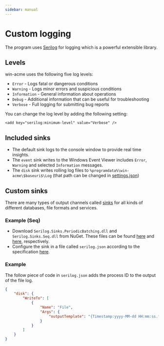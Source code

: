 ```yaml
---
sidebar: manual
---
```


# Custom logging
The program uses [Serilog](https://serilog.net/) for logging which is a powerful extensible library.

## Levels
win-acme uses the following five log levels:

- `Error` - Logs fatal or dangerous conditions
- `Warning` - Logs minor errors and suspicious conditions
- `Information` - General information about operations
- `Debug` - Additional information that can be useful for troubleshooting
- `Verbose` - Full logging for submitting bug reports

You can change the log level by adding the following setting:

`<add key="serilog:minimum-level" value="Verbose" />`

## Included sinks
- The default sink logs to the console window to provide real time insights.
- The `event` sink writes to the Windows Event Viewer includes `Error`, `Warning` and selected `Information` messages.
- The `disk` sink writes rolling log files to `%programdata%\win-acme\$baseuri$\Log` 
  (that path can be changed in [settings.json](/reference/settings))

## Custom sinks
There are many types of output channels called [sinks](https://github.com/serilog/serilog/wiki/Provided-Sinks) for all
kinds of different databases, file formats and services.

### Example (Seq)

- Download `Serilog.Sinks.PeriodicBatching.dll` and `Serilog.Sinks.Seq.dll` from NuGet. These files can be found 
[here](https://www.nuget.org/packages/Serilog.Sinks.PeriodicBatching) and 
[here](https://www.nuget.org/packages/Serilog.Sinks.Seq), respectively.
- Configure the sink in a file called `serilog.json` according to the specification [here](https://github.com/serilog/serilog-settings-configuration).

### Example

The follow piece of code in `serilog.json` adds the process ID to the output of the file log.

```json
{
	"disk": {
		"WriteTo": [
			{ 
				"Name": "File",
				"Args": { 
					"outputTemplate": "{Timestamp:yyyy-MM-dd HH:mm:ss.fff zzz} [{Level:u3}] [PID:{ProcessId}] {Message:lj}{NewLine}{Exception}"
				} 
			}
		]
	}
}
```
